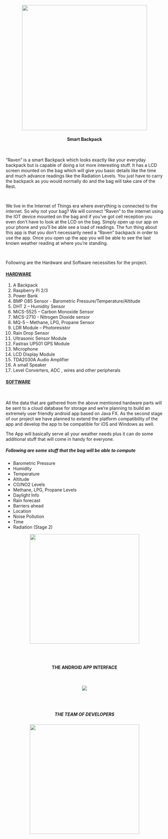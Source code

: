 <p align="center">
  <img src="https://cloud.githubusercontent.com/assets/25959096/24068462/442b033e-0bb5-11e7-9653-62c810a2bbfe.png" width="400"/> 
</p>
<h4 align="center">Smart Backpack</h4><br />

<p>“Raven” is a smart Backpack which looks exactly like your everyday backpack but is capable of doing a lot more interesting stuff. It has a LCD screen mounted on the bag which will give you basic details like the time and much advance readings like the Radiation Levels. You just have to carry the backpack as you would normally do and the bag will take care of the Rest.
</p><br />

<p>We live in the Internet of Things era where everything is connected to the internet. So why not your bag? We will connect “Raven” to the internet using the IOT device mounted on the bag and if you’ve got cell reception you even don’t have to look at the LCD on the bag. Simply open up our app on your phone and you’ll be able see a load of readings. The fun thing about this app is that you don’t necessarily need a “Raven” backpack in order to use the app. Once you open up the app you will be able to see the last known weather reading at where you’re standing.
</p><br />

<p>Following are the Hardware and Software necessities for the project.</p>

<h4><u>HARDWARE</u></h4>

<ol>
<li> A Backpack</li>
<li> Raspberry Pi 2/3</li>
<li> Power Bank</li>
<li> BMP O85 Sensor - Barometric Pressure/Temperature/Altitude</li>
<li> DHT 2 – Humidity Sensor</li>
<li> MiCS-5525 – Carbon Monoxide Sensor</li>
<li> MiCS-2710 - Nitrogen Dioxide sensor</li>
<li> MQ-5 – Methane, LPG, Propane Sensor</li>
<li> LDR Module – Photoresistor</li>
<li> Rain Drop Sensor</li>
<li> Ultrasonic Sensor Module</li>
<li> Fastrax UP501 GPS Module</li>
<li> Microphone</li>
<li> LCD Display Module</li>
<li> TDA2030A Audio Amplifier</li>
<li> A small Speaker</li>
<li> Level Converters, ADC , wires and other peripherals</li>
</ol>


<h4><u>SOFTWARE</u></h4>

<br>
<p>All the data that are gathered from the above mentioned hardware parts will be sent to a cloud database for storage and we’re planning to build an extremely user friendly android app based on Java FX. As the second stage of our project we have planned to extend the platform compatibility of the app and develop the app to be compatible for iOS and Windows as well.
</p>
<p>The App will basically serve all your weather needs plus it can do some additional stuff that will come in handy for everyone.</p>

<h5>Following are some stuff that the bag will be able to compute</h5>

<ul>
  <li>Barometric Pressure</li>
  <li>Humidity</li>
  <li>Temperature</li>
  <li>Altitude</li>
  <li>CO/NO2 Levels	</li>
  <li>Methane, LPG, Propane Levels	</li>
  <li>Daylight Info</li>
  <li>Rain forecast</li>
  <li>Barriers ahead</li>
  <li>Location</li>
  <li>Noise Pollution</li>
  <li>Time</li>
  <li>Radiation (Stage 2)</li> 
</ul>

<p align="center">
  <img src="https://cloud.githubusercontent.com/assets/25959096/24068465/4f178b46-0bb5-11e7-9a48-bfd866c8dae7.jpg" width="350"/> 
</p>
<br><br>
<h4 align="center">THE ANDROID APP INTERFACE</h4><br>
<p align="center">
  <img src="https://cloud.githubusercontent.com/assets/25959096/24068958/c08c05c0-0bc1-11e7-9f49-71731df62ba1.jpg"/> 
</p>
<br><br>
<h5 align="center">THE TEAM OF DEVELOPERS</h5>
<p align="center">
  <img src="https://cloud.githubusercontent.com/assets/25959096/24068960/ceea42a8-0bc1-11e7-98f9-c389159f3aef.png" width="350"/> 
</p>
